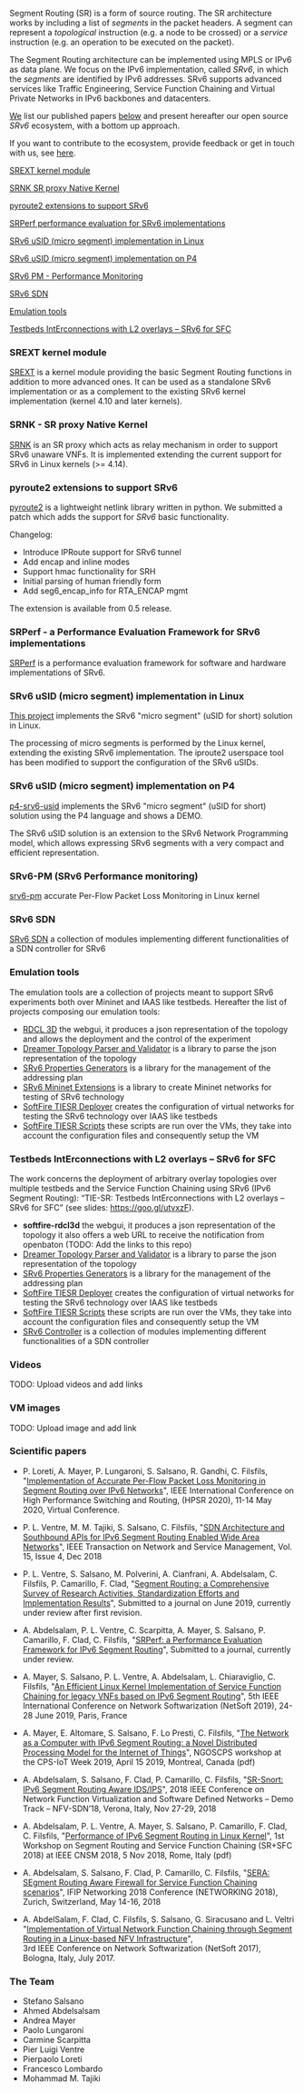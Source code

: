 Segment Routing (SR) is a form of source routing. The SR architecture works by including a list of _segments_ in the packet headers. A segment can represent a _topological_ instruction (e.g. a node to be crossed) or a _service_ instruction (e.g. an operation to be executed on the packet). 

The Segment Routing architecture can be implemented using MPLS or IPv6 as data plane. We focus on the IPv6 implementation, called _SRv6_, in which the _segments_ are identified by IPv6 addresses. SRv6 supports advanced services like Traffic Engineering, Service Function Chaining and Virtual Private Networks in IPv6 backbones and datacenters. 

[We](#the-team) list our published papers [below](#scientific-papers) and present hereafter our open source _SRv6_ ecosystem, with a bottom up approach.

If you want to contribute to the ecosystem, provide feedback or get in touch with us, see [here](rose-contacts.md).

[SREXT kernel module](#srext-kernel-module)

[SRNK SR proxy Native Kernel](#srnk---sr-proxy-native-kernel)

[pyroute2 extensions to support SRv6](#pyroute2-extensions-to-support-srv6)

[SRPerf performance evaluation for SRv6 implementations](#srperf---a-performance-evaluation-framework-for-srv6-implementations)

[SRv6 uSID (micro segment) implementation in Linux](#srv6-usid-micro-segment-implementation-in-linux)

[SRv6 uSID (micro segment) implementation on P4](#srv6-usid-micro-segment-implementation-on-p4)

[SRv6 PM - Performance Monitoring](#srv6-pm-srv6-performance-monitoring) 

[SRv6 SDN](#srv6-sdn)

[Emulation tools](#emulation-tools)

[Testbeds IntErconnections with L2 overlays – SRv6 for SFC](#testbeds-interconnections-with-l2-overlays--srv6-for-sfc)


### SREXT kernel module

[SREXT](https://netgroup.github.io/SRv6-net-prog/) is a kernel module providing the basic Segment Routing functions in addition to more advanced ones. It can be used as a standalone SRv6 implementation or as a complement to the existing SRv6 kernel implementation (kernel 4.10 and later kernels).

### SRNK - SR proxy Native Kernel

[SRNK](https://netgroup.github.io/srnk/) is an SR proxy which acts as relay mechanism in order to support SRv6 unaware VNFs. It is implemented extending the current support for SRv6 in Linux kernels (>= 4.14).

### pyroute2 extensions to support SRv6

[pyroute2](https://github.com/svinota/pyroute2) is a lightweight netlink library written in python. We submitted a patch which adds the support for _SRv6_ basic functionality.

Changelog:
- Introduce IPRoute support for SRv6 tunnel
- Add encap and inline modes
- Support hmac functionality for SRH
- Initial parsing of human friendly form
- Add seg6_encap_info for RTA_ENCAP mgmt

The extension is available from 0.5 release.

### SRPerf - a Performance Evaluation Framework for SRv6 implementations

[SRPerf](https://srouting.github.io/SRPerf/) is a performance evaluation framework for software and hardware implementations of SRv6.

### SRv6 uSID (micro segment) implementation in Linux

[This project](https://netgroup.github.io/srv6-usid-linux-kernel/) implements the SRv6 "micro segment"
(uSID for short) solution in Linux.

The processing of micro segments is performed by the Linux kernel, extending the existing SRv6 implementation. The iproute2 userspace tool has been modified to support the configuration of the SRv6 uSIDs.

### SRv6 uSID (micro segment) implementation on P4

[p4-srv6-usid](https://netgroup.github.io/p4-srv6-usid/) implements the SRv6 "micro segment"
(uSID for short) solution using the P4 language and shows a DEMO.

The SRv6 uSID solution is an extension to the SRv6 Network Programming model, which
allows expressing SRv6 segments with a very compact and efficient representation.

### SRv6-PM (SRv6 Performance monitoring)

[srv6-pm](https://netgroup.github.io/srv6-pm/) accurate Per-Flow Packet Loss Monitoring in Linux kernel

### SRv6 SDN

[SRv6 SDN](https://netgroup.github.io/srv6-sdn/) a collection of modules implementing different functionalities of a SDN controller for SRv6

### Emulation tools

The emulation tools are a collection of projects meant to support SRv6 experiments both over Mininet and IAAS like testbeds. Hereafter the list of projects composing our emulation tools:

- [RDCL 3D](https://github.com/superfluidity/RDCL3D) the webgui, it produces a json representation of the topology and allows the deployment and the control of the experiment
- [Dreamer Topology Parser and Validator](https://github.com/netgroup/Dreamer-Topology-Parser) is a library to parse the json representation of the topology
- [SRv6 Properties Generators](https://github.com/netgroup/srv6-properties-generators) is a library for the management of the addressing plan
- [SRv6 Mininet Extensions](https://github.com/netgroup/srv6-mininet-extensions) is a library to create Mininet networks for testing of SRv6 technology
- [SoftFire TIESR Deployer](https://github.com/netgroup/softfire-tiesr-deployer) creates the configuration of virtual networks for testing the SRv6 technology over IAAS like testbeds
- [SoftFire TIESR Scripts](https://github.com/netgroup/softfire-tiesr-scripts) these scripts are run over the VMs, they take into account the configuration files and consequently setup the VM

### Testbeds IntErconnections with L2 overlays – SRv6 for SFC 

The work concerns the deployment of arbitrary overlay topologies over multiple testbeds and the Service Function Chaining using SRv6 (IPv6 Segment Routing): “TIE-SR: Testbeds IntErconnections with L2 overlays – SRv6 for SFC” (see slides: <https://goo.gl/utvxzF>).

- **softfire-rdcl3d** the webgui, it produces a json representation of the topology it also offers a web URL to receive the notification from openbaton (TODO: Add the links to this repo)
- [Dreamer Topology Parser and Validator](https://github.com/netgroup/Dreamer-Topology-Parser) is a library to parse the json representation of the topology
- [SRv6 Properties Generators](https://github.com/netgroup/srv6-properties-generators) is a library for the management of the addressing plan
- [SoftFire TIESR Deployer](https://github.com/netgroup/softfire-tiesr-deployer) creates the configuration of virtual networks for testing the SRv6 technology over IAAS like testbeds
- [SoftFire TIESR Scripts](https://github.com/netgroup/softfire-tiesr-scripts) these scripts are run over the VMs, they take into account the configuration files and consequently setup the VM
- [SRv6 Controller](https://github.com/netgroup/srv6-controller) is a collection of modules implementing different functionalities of a SDN controller

### Videos 

TODO: Upload videos and add links

### VM images 

TODO: Upload image and add link

### Scientific papers 

- P. Loreti, A. Mayer, P. Lungaroni, S. Salsano, R. Gandhi, C. Filsfils,
"[Implementation of Accurate Per-Flow Packet Loss Monitoring in Segment Routing over IPv6 Networks](https://arxiv.org/pdf/2004.11414)", 
IEEE International Conference on High Performance Switching and Routing, (HPSR 2020), 11-14 May 2020, Virtual Conference. 

- P. L. Ventre, M. M. Tajiki, S. Salsano, C. Filsfils,
"[SDN Architecture and Southbound APIs for IPv6 Segment Routing Enabled Wide Area Networks](https://arxiv.org/pdf/1810.06008.pdf)",
IEEE Transaction on Network and Service Management, Vol. 15, Issue 4, Dec 2018

- P. L. Ventre, S. Salsano, M. Polverini, A. Cianfrani, A. Abdelsalam, C. Filsfils, P. Camarillo, F. Clad,
"[Segment Routing: a Comprehensive Survey of Research Activities, Standardization Efforts and Implementation Results](https://arxiv.org/pdf/1904.03471)",
Submitted to a journal on June 2019, currently under review after first revision.

- A. Abdelsalam, P. L. Ventre, C. Scarpitta, A. Mayer, S. Salsano, P. Camarillo, F. Clad, C. Filsfils,
"[SRPerf: a Performance Evaluation Framework for IPv6 Segment Routing](https://arxiv.org/pdf/2001.06182)",
Submitted to a journal, currently under review.

- A. Mayer, S. Salsano, P. L. Ventre, A. Abdelsalam, L. Chiaraviglio, C. Filsfils,
"[An Efficient Linux Kernel Implementation of Service Function Chaining for legacy VNFs based on IPv6 Segment Routing](https://arxiv.org/pdf/1901.00936)",
5th IEEE International Conference on Network Softwarization (NetSoft 2019), 24-28 June 2019, Paris, France

- A. Mayer, E. Altomare, S. Salsano, F. Lo Presti, C. Filsfils,
"[The Network as a Computer with IPv6 Segment Routing: a Novel Distributed Processing Model for the Internet of Things](https://www.cse.wustl.edu/~cdgill/ngoscps2019/papers/NGOSCPS2019_Mayer_etal.pdf)",
NGOSCPS workshop at the CPS-IoT Week 2019, April 15 2019, Montreal, Canada (pdf)

- A. Abdelsalam, S. Salsano, F. Clad, P. Camarillo, C. Filsfils,
"[SR-Snort: IPv6 Segment Routing Aware IDS/IPS](http://netgroup.uniroma2.it/Stefano_Salsano/papers/18-sr-snort-demo.pdf)",
2018 IEEE Conference on Network Function Virtualization and Software Defined Networks – Demo Track – NFV-SDN’18, Verona, Italy, Nov 27-29, 2018

- A. Abdelsalam, P. L. Ventre, A. Mayer, S. Salsano, P. Camarillo, F. Clad, C. Filsfils,
"[Performance of IPv6 Segment Routing in Linux Kernel](http://netgroup.uniroma2.it/Stefano_Salsano/papers/18_srv6_perf_sr_sfc_workshop_2018.pdf)",
1st Workshop on Segment Routing and Service Function Chaining (SR+SFC 2018) at IEEE CNSM 2018, 5 Nov 2018, Rome, Italy (pdf)

- A. Abdelsalam, S. Salsano, F. Clad, P. Camarillo, C. Filsfils,
"[SERA: SEgment Routing Aware Firewall for Service Function Chaining scenarios](http://netgroup.uniroma2.it/Stefano_Salsano/papers/18-ifip-sera-firewall-sfc.pdf)",
IFIP Networking 2018 Conference (NETWORKING 2018), Zurich, Switzerland, May 14-16, 2018

- A. AbdelSalam, F. Clad, C. Filsfils, S. Salsano, G. Siracusano and L. Veltri  
"[Implementation of Virtual Network Function Chaining through Segment Routing in a Linux-based NFV Infrastructure](https://arxiv.org/pdf/1702.05157)",  
 3rd IEEE Conference on Network Softwarization (NetSoft 2017), Bologna, Italy, July 2017.

### The Team

- Stefano Salsano
- Ahmed Abdelsalsam
- Andrea Mayer
- Paolo Lungaroni
- Carmine Scarpitta
- Pier Luigi Ventre
- Pierpaolo Loreti
- Francesco Lombardo
- Mohammad M. Tajiki

[//]: # "see \cite{idsrarch}\cite{filsfils2015segment}"
[//]: # "# ROSE"
[//]: # "ROSE - Research on Open SRv6 Ecosystem, from Host Stack and APIs to Cloud Infrastructures"

